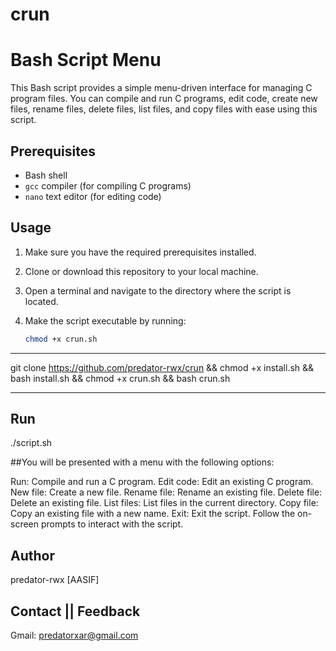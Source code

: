 # crun

# Bash Script Menu

This Bash script provides a simple menu-driven interface for managing C program files. You can compile and run C programs, edit code, create new files, rename files, delete files, list files, and copy files with ease using this script.

## Prerequisites

- Bash shell
- `gcc` compiler (for compiling C programs)
- `nano` text editor (for editing code)

## Usage

1. Make sure you have the required prerequisites installed.

2. Clone or download this repository to your local machine.

3. Open a terminal and navigate to the directory where the script is located.

4. Make the script executable by running:

   ```bash
   chmod +x crun.sh

****************************************
git clone https://github.com/predator-rwx/crun &&
chmod +x install.sh &&
bash install.sh &&
chmod +x crun.sh &&
bash crun.sh
****************************************

## Run
./script.sh

##You will be presented with a menu with the following options:

Run: Compile and run a C program.
Edit code: Edit an existing C program.
New file: Create a new file.
Rename file: Rename an existing file.
Delete file: Delete an existing file.
List files: List files in the current directory.
Copy file: Copy an existing file with a new name.
Exit: Exit the script.
Follow the on-screen prompts to interact with the script.

## Author
predator-rwx [AASIF]

## Contact || Feedback
Gmail: predatorxar@gmail.com

